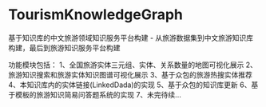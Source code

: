 # TourismKnowledgeGraph
基于知识库的中文旅游领域知识服务平台构建 - 从旅游数据集到中文旅游知识库构建，最后到旅游知识服务平台构建

功能模块包括：
1、全国旅游实体三元组、实体、关系数量的地图可视化展示
2、旅游知识搜索和旅游实体知识图谱可视化展示
3、基于众包的旅游热搜实体推荐
4、本知识库内的实体链接(LinkedDada)的实现
5、基于众包的知识库更新
6、基于模板的旅游知识简易问答题系统的实现
7、未完待续...
